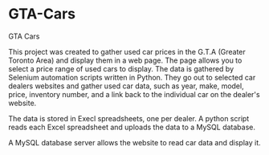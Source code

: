 # GTA-Cars
GTA Cars

This project was created to gather used car prices in the G.T.A (Greater Toronto Area) and display them in a web page. The page allows you to select a price range of used cars to display. The data is gathered by Selenium automation scripts written in Python. They go out to selected car dealers websites and gather used car data, such as year, make, model, price, inventory number, and a link back to the individual car on the dealer's website.

The data is stored in Execl spreadsheets, one per dealer. A python script reads each Excel spreadsheet and uploads the data to a MySQL database.

A MySQL database server allows the website to read car data and display it.
